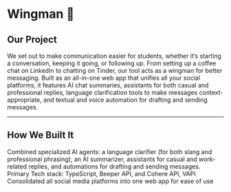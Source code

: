 # Wingman 🤝  

## Our Project  
We set out to make communication easier for students, whether it’s starting a conversation, keeping it going, or following up. From setting up a coffee chat on LinkedIn to chatting on Tinder, our tool acts as a wingman for better messaging. Built as an all-in-one web app that unifies all your social platforms, it features AI chat summaries, assistants for both casual and professional replies, language clarification tools to make messages context-appropriate, and textual and voice automation for drafting and sending messages.

---

## How We Built It  
Combined specialized AI agents: a language clarifier (for both slang and professional phrasing), an AI summarizer, assistants for casual and work-related replies, and automations for drafting and sending messages.
Primary Tech stack: TypeScript, Beeper API, and Cohere API, VAPI
Consolidated all social media platforms into one web app for ease of use


